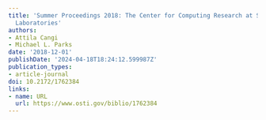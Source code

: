 ```yaml
---
title: 'Summer Proceedings 2018: The Center for Computing Research at Sandia National
  Laboratories'
authors:
- Attila Cangi
- Michael L. Parks
date: '2018-12-01'
publishDate: '2024-04-18T18:24:12.599987Z'
publication_types:
- article-journal
doi: 10.2172/1762384
links:
- name: URL
  url: https://www.osti.gov/biblio/1762384
---
```

